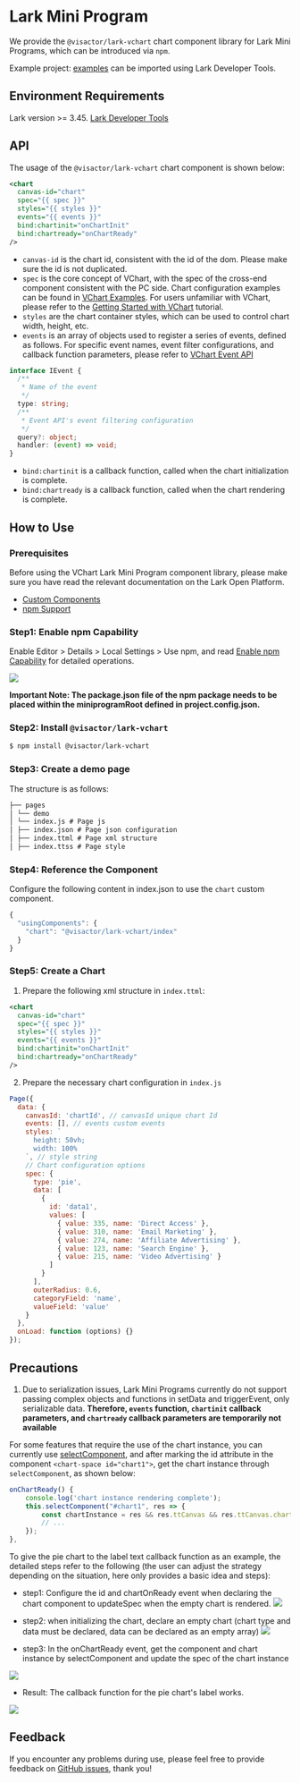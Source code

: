 # Lark Mini Program

We provide the `@visactor/lark-vchart` chart component library for Lark Mini Programs, which can be introduced via `npm`.

Example project: [examples](https://github.com/VisActor/VChart/tree/main/packages/lark-vchart/gallery) can be imported using Lark Developer Tools.

## Environment Requirements

Lark version >= 3.45.
[Lark Developer Tools](https://open.feishu.cn/document/uYjL24iN/ucDOzYjL3gzM24yN4MjN)

## API

The usage of the `@visactor/lark-vchart` chart component is shown below:

```xml
<chart
  canvas-id="chart"
  spec="{{ spec }}"
  styles="{{ styles }}"
  events="{{ events }}"
  bind:chartinit="onChartInit"
  bind:chartready="onChartReady"
/>
```

- `canvas-id` is the chart id, consistent with the id of the dom. Please make sure the id is not duplicated.
- `spec` is the core concept of VChart, with the spec of the cross-end component consistent with the PC side. Chart configuration examples can be found in [VChart Examples](../../../example). For users unfamiliar with VChart, please refer to the [Getting Started with VChart](../../getting-started) tutorial.
- `styles` are the chart container styles, which can be used to control chart width, height, etc.
- `events` is an array of objects used to register a series of events, defined as follows. For specific event names, event filter configurations, and callback function parameters, please refer to [VChart Event API](../../../api/event)

```ts
interface IEvent {
  /**
   * Name of the event
   */
  type: string;
  /**
   * Event API's event filtering configuration
   */
  query?: object;
  handler: (event) => void;
}
```

- `bind:chartinit` is a callback function, called when the chart initialization is complete.
- `bind:chartready` is a callback function, called when the chart rendering is complete.

## How to Use

### Prerequisites

Before using the VChart Lark Mini Program component library, please make sure you have read the relevant documentation on the Lark Open Platform.

- [Custom Components](https://open.feishu.cn/document/uYjL24iN/ugTOugTOugTO)
- [npm Support](https://open.feishu.cn/document/uYjL24iN/uEzMzUjLxMzM14SMzMTN/npm-support)

### Step1: Enable npm Capability

Enable Editor > Details > Local Settings > Use npm, and read [Enable npm Capability](https://open.feishu.cn/document/tools-and-resources/development-tools/npm-support#26ae361b) for detailed operations.

![](https://lf9-dp-fe-cms-tos.byteorg.com/obj/bit-cloud/a2c7623458257d15626270918.png)

**Important Note: The package.json file of the npm package needs to be placed within the miniprogramRoot defined in project.config.json.**

### Step2: Install `@visactor/lark-vchart`

```bash
$ npm install @visactor/lark-vchart
```

### Step3: Create a demo page

The structure is as follows:

```markdown
├── pages
│ └── demo
│ └── index.js # Page js
│ ├── index.json # Page json configuration
│ ├── index.ttml # Page xml structure
│ ├── index.ttss # Page style
```

### Step4: Reference the Component

Configure the following content in index.json to use the `chart` custom component.

```javascript
{
  "usingComponents": {
    "chart": "@visactor/lark-vchart/index"
  }
}
```

### Step5: Create a Chart

1.  Prepare the following xml structure in `index.ttml`:

```xml
<chart
  canvas-id="chart"
  spec="{{ spec }}"
  styles="{{ styles }}"
  events="{{ events }}"
  bind:chartinit="onChartInit"
  bind:chartready="onChartReady"
/>
```

2.  Prepare the necessary chart configuration in `index.js`

```javascript
Page({
  data: {
    canvasId: 'chartId', // canvasId unique chart Id
    events: [], // events custom events
    styles: `
      height: 50vh;
      width: 100%
    `, // style string
    // Chart configuration options
    spec: {
      type: 'pie',
      data: [
        {
          id: 'data1',
          values: [
            { value: 335, name: 'Direct Access' },
            { value: 310, name: 'Email Marketing' },
            { value: 274, name: 'Affiliate Advertising' },
            { value: 123, name: 'Search Engine' },
            { value: 215, name: 'Video Advertising' }
          ]
        }
      ],
      outerRadius: 0.6,
      categoryField: 'name',
      valueField: 'value'
    }
  },
  onLoad: function (options) {}
});
```

## Precautions

1. Due to serialization issues, Lark Mini Programs currently do not support passing complex objects and functions in setData and triggerEvent, only serializable data. **Therefore, `events` function, `chartinit` callback parameters, and `chartready` callback parameters are temporarily not available**

For some features that require the use of the chart instance, you can currently use [selectComponent](https://open.feishu.cn/document/uYjL24iN/uADMx4CMwEjLwATM), and after marking the id attribute in the component `<chart-space id="chart1">`, get the chart instance through `selectComponent`, as shown below:

```javascript
onChartReady() {
	console.log('chart instance rendering complete');
	this.selectComponent("#chart1", res => {
		const chartInstance = res && res.ttCanvas && res.ttCanvas.chart; // Get the chart instance
		// ...
	});
},
```

To give the pie chart to the label text callback function as an example, the detailed steps refer to the following (the user can adjust the strategy depending on the situation, here only provides a basic idea and steps):
- step1: Configure the id and chartOnReady event when declaring the chart component to updateSpec when the empty chart is rendered.
![](https://lf9-dp-fe-cms-tos.byteorg.com/obj/bit-cloud/miniapp-support-function-a.png)

- step2: when initializing the chart, declare an empty chart (chart type and data must be declared, data can be declared as an empty array)
![](https://lf9-dp-fe-cms-tos.byteorg.com/obj/bit-cloud/miniapp-support-function-b.png)

- step3: In the onChartReady event, get the component and chart instance by selectComponent and update the spec of the chart instance

![](https://lf9-dp-fe-cms-tos.byteorg.com/obj/bit-cloud/miniapp-support-function-c.png)

- Result: The callback function for the pie chart's label works.

![](https://lf9-dp-fe-cms-tos.byteorg.com/obj/bit-cloud/miniapp-support-function-d.gif)

## Feedback

If you encounter any problems during use, please feel free to provide feedback on [GitHub issues](https://github.com/VisActor/VChart/issues/new/choose), thank you!
